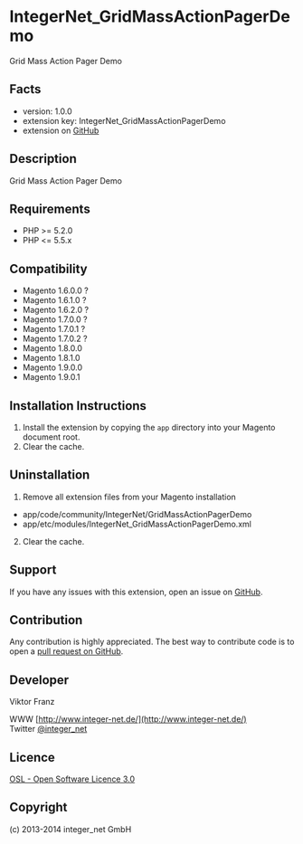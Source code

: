 IntegerNet_GridMassActionPagerDemo
==================================

Grid Mass Action Pager Demo

Facts
-----
- version: 1.0.0
- extension key: IntegerNet_GridMassActionPagerDemo
- extension on [GitHub](https://github.com/integer-net/IntegerNet_GridMassActionPagerDemo)

Description
-----------
Grid Mass Action Pager Demo

Requirements
------------
- PHP >= 5.2.0
- PHP <= 5.5.x

Compatibility
-------------
- Magento 1.6.0.0 ?
- Magento 1.6.1.0 ?
- Magento 1.6.2.0 ?
- Magento 1.7.0.0 ?
- Magento 1.7.0.1 ?
- Magento 1.7.0.2 ?
- Magento 1.8.0.0
- Magento 1.8.1.0
- Magento 1.9.0.0
- Magento 1.9.0.1

Installation Instructions
-------------------------
1. Install the extension by copying the `app` directory into your Magento document root.
2. Clear the cache.

Uninstallation
--------------
1. Remove all extension files from your Magento installation
 - app/code/community/IntegerNet/GridMassActionPagerDemo
 - app/etc/modules/IntegerNet_GridMassActionPagerDemo.xml
2. Clear the cache.

Support
-------
If you have any issues with this extension, open an issue on [GitHub](https://github.com/integer-net/IntegerNet_GridMassActionPager/issues).

Contribution
------------
Any contribution is highly appreciated. The best way to contribute code is to open a [pull request on GitHub](https://help.github.com/articles/using-pull-requests).

Developer
---------
Viktor Franz

WWW [http://www.integer-net.de/](http://www.integer-net.de/)  
Twitter [@integer_net](https://twitter.com/integer_net)

Licence
-------
[OSL - Open Software Licence 3.0](http://opensource.org/licenses/osl-3.0.php)

Copyright
---------
(c) 2013-2014 integer_net GmbH
